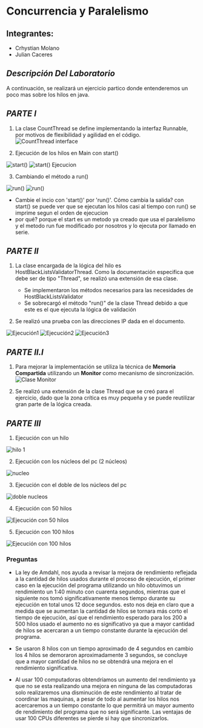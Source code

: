 # Concurrencia y Paralelismo

## Integrantes:
- Crhystian Molano
- Julian Caceres

## *Descripción Del Laboratorio*
A continuación, se realizará un ejercicio partico donde entenderemos un poco mas sobre los hilos en java.

## *PARTE I*

1. La clase CountThread se define implementando la interfaz Runnable, por motivos de flexibilidad y agilidad en el código.
![CountThread interface](./imgDoc/1_1.PNG)

2. Ejecución de los hilos en Main con start()

![start()](./imgDoc/1_2.PNG)
![start() Ejecucion](./imgDoc/1_2_2.PNG)

3. Cambiando el método a run()

![run()](./imgDoc/1_2_3.PNG)
![run()](./imgDoc/1_2_4.PNG)

- Cambie el incio con 'start()' por 'run()'. Cómo cambia la salida?
        con start() se puede ver que se ejecutan los hilos casi al tiempo
        con run() se imprime segun el orden de ejecucion 
- por qué?
        porque el start es un metodo ya creado que usa el paralelismo
        y el metodo run fue modificado por nosotros y lo ejecuta por llamado en 
        serie.


## *PARTE II*

1. La clase encargada de la lógica del hilo es HostBlackListsValidatorThread. Como la documentación especifica que debe ser de tipo "Thread",
se realizó una extensión de esa clase. 
	- Se implementaron los métodos necesarios para las necesidades de HostBlackListsValidator
	- Se sobrecargó el método "run()" de la clase Thread debido a que este es el que ejecuta la lógica de validación

2. Se realizó una prueba con las direcciones IP dada en el documento.

![Ejecución1](./imgDoc/2.PNG) 
![Ejecución2](./imgDoc/2_1.PNG)
![Ejecución3](./imgDoc/2_2.PNG)


## *PARTE II.I*

1. Para mejorar la implementación se utiliza la técnica de **Memoria Compartida** utilizando un **Monitor** como mecanismo de sincronización.
![Clase Monitor](./imgDoc/hilo_1.PNG)

2. Se realizó una extensión de la clase Thread que se creó para el ejercicio, dado que la zona crítica es muy pequeña y se puede reutilizar gran parte
de la lógica creada.

## *PARTE III*

1. Ejecución con un hilo

![hilo 1](./imgDoc/hilo_1.PNG)

2. Ejecución con los núcleos del pc (2 núcleos)

![nucleo](./imgDoc/nucleos.PNG)

3. Ejecución con el doble de los núcleos del pc

![doble nucleos](./imgDoc/x2_nucleos.PNG)

4. Ejecución con 50 hilos

![Ejecución con 50 hilos](./imgDoc/hilos_50.PNG)

5. Ejecución con 100 hilos

![Ejecución con 100 hilos](./imgDoc/hilo_100.PNG)


### Preguntas

- La ley de Amdahl, nos ayuda a revisar la mejora de rendimiento reflejada a la cantidad de hilos usados durante el proceso de ejecución, el primer caso en la ejecución del programa utilizando un hilo obtuvimos un rendimiento un 1:40 minuto con cuarenta segundos, mientras que el 
siguiente nos tomó significativamente menos tiempo durante su ejecución en total unos 12 doce segundos. esto nos deja en claro que a medida que se aumentan la cantidad de hilos se tornara más corto el tiempo de ejecución, así que el rendimiento esperado para los 200 a 500 hilos usado el 
aumento no es significativo ya que a mayor cantidad de hilos se acercaran a un tiempo constante durante la ejecución del programa.

- Se usaron 8 hilos con un tiempo aproximado de 4 segundos en cambio los 4 hilos se demoraron aproximadamente 3 segundos, se concluye que a mayor cantidad 
de hilos no se obtendrá una mejora en el rendimiento significativa.

- Al usar 100 computadoras obtendríamos un aumento del rendimiento ya que no se esta realizando una mejora en ninguna de las computadoras solo realizaremos una disminución de este 
rendimiento al tratar de coordinar las maquinas, a pesar de todo al aumentar los hilos nos acercaremos a un tiempo constante lo que permitirá un mayor aumento de rendimiento del programa 
que no será significante. Las ventajas de usar 100 CPUs diferentes se pierde si hay que sincronizarlos.

